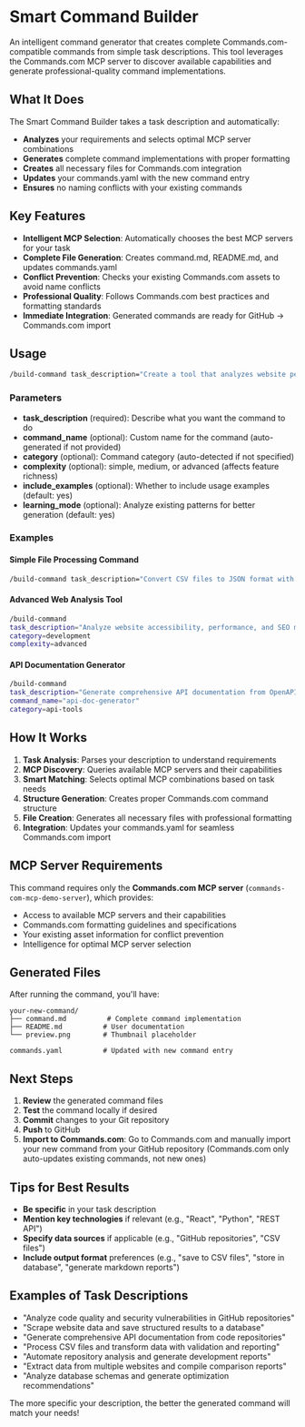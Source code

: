 # Smart Command Builder

An intelligent command generator that creates complete Commands.com-compatible commands from simple task descriptions. This tool leverages the Commands.com MCP server to discover available capabilities and generate professional-quality command implementations.

## What It Does

The Smart Command Builder takes a task description and automatically:

- **Analyzes** your requirements and selects optimal MCP server combinations
- **Generates** complete command implementations with proper formatting
- **Creates** all necessary files for Commands.com integration
- **Updates** your commands.yaml with the new command entry
- **Ensures** no naming conflicts with your existing commands

## Key Features

- **Intelligent MCP Selection**: Automatically chooses the best MCP servers for your task
- **Complete File Generation**: Creates command.md, README.md, and updates commands.yaml
- **Conflict Prevention**: Checks your existing Commands.com assets to avoid name conflicts
- **Professional Quality**: Follows Commands.com best practices and formatting standards
- **Immediate Integration**: Generated commands are ready for GitHub → Commands.com import

## Usage

```bash
/build-command task_description="Create a tool that analyzes website performance and generates optimization reports"
```

### Parameters

- **task_description** (required): Describe what you want the command to do
- **command_name** (optional): Custom name for the command (auto-generated if not provided)
- **category** (optional): Command category (auto-detected if not specified)
- **complexity** (optional): simple, medium, or advanced (affects feature richness)
- **include_examples** (optional): Whether to include usage examples (default: yes)
- **learning_mode** (optional): Analyze existing patterns for better generation (default: yes)

### Examples

#### Simple File Processing Command
```bash
/build-command task_description="Convert CSV files to JSON format with data validation"
```

#### Advanced Web Analysis Tool
```bash
/build-command 
task_description="Analyze website accessibility, performance, and SEO metrics"
category=development
complexity=advanced
```

#### API Documentation Generator
```bash
/build-command 
task_description="Generate comprehensive API documentation from OpenAPI specs"
command_name="api-doc-generator"
category=api-tools
```

## How It Works

1. **Task Analysis**: Parses your description to understand requirements
2. **MCP Discovery**: Queries available MCP servers and their capabilities
3. **Smart Matching**: Selects optimal MCP combinations based on task needs
4. **Structure Generation**: Creates proper Commands.com command structure
5. **File Creation**: Generates all necessary files with professional formatting
6. **Integration**: Updates your commands.yaml for seamless Commands.com import

## MCP Server Requirements

This command requires only the **Commands.com MCP server** (`commands-com-mcp-demo-server`), which provides:

- Access to available MCP servers and their capabilities
- Commands.com formatting guidelines and specifications
- Your existing asset information for conflict prevention
- Intelligence for optimal MCP server selection

## Generated Files

After running the command, you'll have:

```
your-new-command/
├── command.md          # Complete command implementation
├── README.md          # User documentation
└── preview.png        # Thumbnail placeholder

commands.yaml          # Updated with new command entry
```

## Next Steps

1. **Review** the generated command files
2. **Test** the command locally if desired
3. **Commit** changes to your Git repository
4. **Push** to GitHub
5. **Import to Commands.com**: Go to Commands.com and manually import your new command from your GitHub repository (Commands.com only auto-updates existing commands, not new ones)

## Tips for Best Results

- **Be specific** in your task description
- **Mention key technologies** if relevant (e.g., "React", "Python", "REST API")
- **Specify data sources** if applicable (e.g., "GitHub repositories", "CSV files")
- **Include output format** preferences (e.g., "save to CSV files", "store in database", "generate markdown reports")

## Examples of Task Descriptions

- "Analyze code quality and security vulnerabilities in GitHub repositories"
- "Scrape website data and save structured results to a database"
- "Generate comprehensive API documentation from code repositories"
- "Process CSV files and transform data with validation and reporting"
- "Automate repository analysis and generate development reports"
- "Extract data from multiple websites and compile comparison reports"
- "Analyze database schemas and generate optimization recommendations"

The more specific your description, the better the generated command will match your needs!